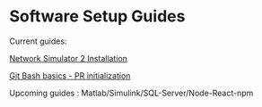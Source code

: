 # Software Setup Guides
Current guides:

[Network Simulator 2 Installation](https://github.com/Anirban166/Software-Setup-Guide/blob/master/NS2_Installation.pdf)

[Git Bash basics - PR initialization](https://github.com/Anirban166/Software-Setup-Guide/blob/master/Git_Bash.pdf)

Upcoming guides :
Matlab/Simulink/SQL-Server/Node-React-npm
